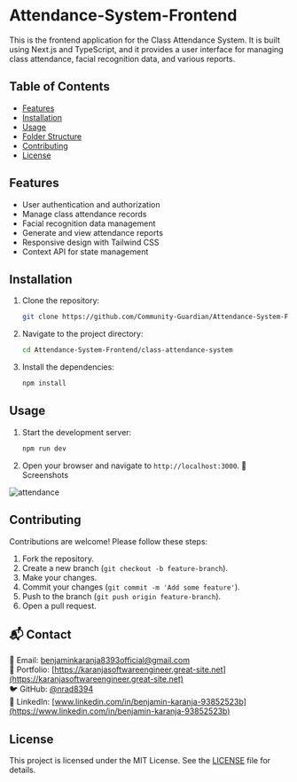 # Attendance-System-Frontend

This is the frontend application for the Class Attendance System. It is built using Next.js and TypeScript, and it provides a user interface for managing class attendance, facial recognition data, and various reports.

## Table of Contents

- [Features](#features)
- [Installation](#installation)
- [Usage](#usage)
- [Folder Structure](#folder-structure)
- [Contributing](#contributing)
- [License](#license)

## Features

- User authentication and authorization
- Manage class attendance records
- Facial recognition data management
- Generate and view attendance reports
- Responsive design with Tailwind CSS
- Context API for state management

## Installation

1. Clone the repository:

    ```sh
    git clone https://github.com/Community-Guardian/Attendance-System-Frontend.git
    ```

2. Navigate to the project directory:

    ```sh
    cd Attendance-System-Frontend/class-attendance-system
    ```

3. Install the dependencies:

    ```sh
    npm install
    ```

## Usage

1. Start the development server:

    ```sh
    npm run dev
    ```

2. Open your browser and navigate to `http://localhost:3000`.
📸 Screenshots

![attendance](https://github.com/user-attachments/assets/08413258-c61c-4338-bda9-46d0857bbbba)


## Contributing

Contributions are welcome! Please follow these steps:

1. Fork the repository.
2. Create a new branch (`git checkout -b feature-branch`).
3. Make your changes.
4. Commit your changes (`git commit -m 'Add some feature'`).
5. Push to the branch (`git push origin feature-branch`).
6. Open a pull request.
## 📬 Contact

📧 Email: benjaminkaranja8393official@gmail.com  
🔗 Portfolio: [https://karanjasoftwareengineer.great-site.net](https://karanjasoftwareengineer.great-site.net)  
🐦 GitHub: [@nrad8394](https://github.com/Nrad8394)  
💼 LinkedIn: [www.linkedin.com/in/benjamin-karanja-93852523b](https://www.linkedin.com/in/benjamin-karanja-93852523b)  
## License

This project is licensed under the MIT License. See the [LICENSE](http://_vscodecontentref_/0) file for details.
